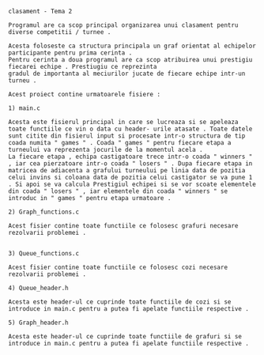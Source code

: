 
    clasament - Tema 2

    Programul are ca scop principal organizarea unui clasament pentru diverse competitii / turnee . 
    
    Acesta foloseste ca structura principala un graf orientat al echipelor participante pentru prima cerinta .
    Pentru cerinta a doua programul are ca scop atribuirea unui prestigiu fiecarei echipe . Prestiugiu ce reprezinta
    gradul de importanta al meciurilor jucate de fiecare echipe intr-un turneu . 

    Acest proiect contine urmatoarele fisiere :

    1) main.c 

    Acesta este fisierul principal in care se lucreaza si se apeleaza toate functiile ce vin o data cu header- urile atasate . Toate datele sunt citite din fisierul input si procesate intr-o structura de tip coada numita " games " . Coada " games " pentru fiecare etapa a turneului va reprezenta jocurile de la momentul acela .
    La fiecare etapa , echipa castigatoare trece intr-o coada " winners " , iar cea pierzatoare intr-o coada " losers " . Dupa fiecare etapa in matricea de adiacenta a grafului turneului pe linia data de pozitia celui invins si coloana data de pozitia celui castigator se va pune 1 . Si apoi se va calcula Prestigiul echipei si se vor scoate elementele din coada " losers " , iar elementele din coada " winners " se introduc in " games " pentru etapa urmatoare . 

    2) Graph_functions.c

    Acest fisier contine toate functiile ce folosesc grafuri necesare rezolvarii problemei .

    
    3) Queue_functions.c

    Acest fisier contine toate functiile ce folosesc cozi necesare rezolvarii problemei .

    4) Queue_header.h 

    Acesta este header-ul ce cuprinde toate functiile de cozi si se introduce in main.c pentru a putea fi apelate functiile respective .
    
    5) Graph_header.h 

    Acesta este header-ul ce cuprinde toate functiile de grafuri si se introduce in main.c pentru a putea fi apelate functiile respective .